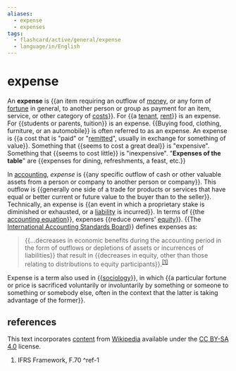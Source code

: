 ```yaml
---
aliases:
  - expense
  - expenses
tags:
  - flashcard/active/general/expense
  - language/in/English
---
```


# expense

An __expense__ is {{an item requiring an outflow of [money](money.md), or any form of [fortune](wealth.md) in general, to another person or group as payment for an item, service, or other category of [costs](cost.md)}}. For {{a [tenant](leasehold%20estate.md), [rent](renting.md)}} is an expense. For {{students or parents, tuition}} is an expense. {{Buying food, clothing, furniture, or an automobile}} is often referred to as an expense. An expense is {{a cost that is "paid" or "[remitted](remittance.md)", usually in exchange for something of value}}. Something that {{seems to cost a great deal}} is "expensive". Something that {{seems to cost little}} is "inexpensive". "__Expenses of the table__" are {{expenses for dining, refreshments, a feast, etc.}} <!--SR:!2024-10-06,14,290!2024-10-06,14,290!2024-10-08,16,290!2024-10-08,16,290!2024-10-07,15,290!2024-10-05,13,290!2024-10-09,17,290!2024-11-14,44,290-->

In [accounting](accounting.md), _expense_ is {{any specific outflow of cash or other valuable assets from a person or company to another person or company}}. This outflow is {{generally one side of a trade for products or services that have equal or better current or future value to the buyer than to the seller}}. Technically, an expense is {{an event in which a proprietary stake is diminished or exhausted, or a [liability](liability%20(financial%20accounting).md) is incurred}}. In terms of {{the [accounting equation](accounting%20equation.md)}}, expenses {{reduce owners' [equity](equity%20(finance).md)}}. {{The [International Accounting Standards Board](International%20Accounting%20Standards%20Board.md)}} defines expenses as: <!--SR:!2024-10-13,17,250!2024-10-06,14,290!2024-10-08,16,290!2024-10-05,13,290!2024-10-09,17,290!2024-10-07,15,290-->

> {{...decreases in economic benefits during the accounting period in the form of outflows or depletions of assets or incurrences of liabilities}} that result in {{decreases in equity, other than those relating to distributions to equity participants}}.<sup>[\[1\]](#^ref-1)</sup> <!--SR:!2024-10-31,31,270!2024-10-09,17,290-->

Expense is a term also used in {{[sociology](sociology.md)}}, in which {{a particular fortune or price is sacrificed voluntarily or involuntarily by something or someone to something or somebody else, often in the context that the latter is taking advantage of the former}}. <!--SR:!2024-10-05,13,290!2024-11-12,42,290-->

## references

This text incorporates [content](https://en.wikipedia.org/wiki/expense) from [Wikipedia](Wikipedia.md) available under the [CC BY-SA 4.0](https://creativecommons.org/licenses/by-sa/4.0/) license.

1. IFRS Framework, F.70 <a id="^ref-1"></a>^ref-1
